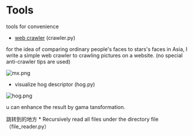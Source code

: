 # Tools
tools for convenience

* [web crawler](#jump) (crawler.py)

for the idea of comparing ordinary people's faces to stars's faces in Asia, I write a simple web crawler to crawling pictures on a website. (no special anti-crawler tips are used)

![mx.png](https://i.loli.net/2019/01/19/5c42c181ae5b4.png)


* visualize hog descriptor (hog.py)

![hog.png](https://i.loli.net/2019/01/19/5c42c25cd2e4d.png)

u can enhance the result by gama tansformation.

<span id="jump">跳转到的地方</span> * Recursively read all files under the directory file （file_reader.py）

